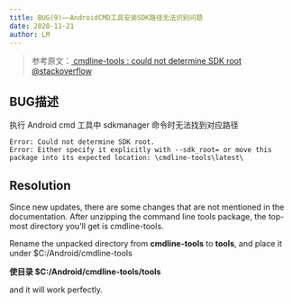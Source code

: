 ```yaml
---
title: BUG(9)——AndroidCMD工具安装SDK路径无法识别问题
date: 2020-11-21
author: LM
---
```


> 参考原文：[ cmdline-tools : could not determine SDK root  @stackoverflow ](https://stackoverflow.com/questions/65262340/cmdline-tools-could-not-determine-sdk-root)

## BUG描述

执行 Android cmd 工具中 sdkmanager 命令时无法找到对应路径

```shell
Error: Could not determine SDK root. 
Error: Either specify it explicitly with --sdk_root= or move this package into its expected location: \cmdline-tools\latest\
```

## Resolution

Since new updates, there are some changes that are not mentioned in the documentation. After unzipping the command line tools package, the top-most directory you'll get is cmdline-tools. 

Rename the unpacked directory from **cmdline-tools** to **tools**, and place it under $C:/Android/cmdline-tools

**使目录 $C:/Android/cmdline-tools/tools**

and it will work perfectly.


